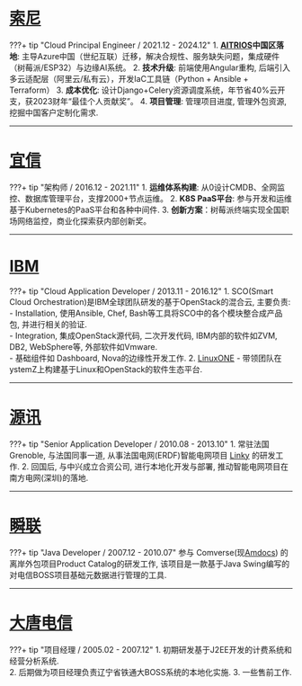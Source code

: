 <!-- ---
hide:
  - navigation
  - toc
--- -->

<!-- https://codecv.top/ -->

# [索尼](https://www.sony-semicon.com/cn/index.html)

???+ tip "Cloud Principal Engineer / 2021.12 - 2024.12"
    1. **[AITRIOS](https://www.aitrios.sony-semicon.com/)中国区落地**: 主导Azure中国（世纪互联）迁移，解决合规性、服务缺失问题，集成硬件（树莓派/ESP32）与边缘AI系统。
    2. **技术升级**: 前端使用Angular重构, 后端引入多云适配层（阿里云/私有云），开发IaC工具链（Python + Ansible + Terraform）
    3. **成本优化**: 设计Django+Celery资源调度系统，年节省40%云开支，获2023财年“最佳个人贡献奖”。
    4. **项目管理**: 管理项目进度, 管理外包资源, 挖掘中国客户定制化需求.    

---

# [宜信](https://www.creditease.com/)
???+ tip "架构师 / 2016.12 - 2021.11"
    1. **运维体系构建**: 从0设计CMDB、全网监控、数据库管理平台，支撑2000+节点运维。
    2. **K8S PaaS平台**: 参与开发和运维基于Kubernetes的PaaS平台和各种中间件.
    3. **创新方案**：树莓派终端实现全国职场网络监控，商业化探索获内部创新奖。

---

# [IBM](https://www.ibm.com/cn-zh)
???+ tip "Cloud Application Developer / 2013.11 - 2016.12"
    1. SCO(Smart Cloud Orchestration)是IBM全球团队研发的基于OpenStack的混合云, 主要负责:   
        - Installation, 使用Ansible, Chef, Bash等工具将SCO中的各个模块整合成产品包, 并进行相关的验证.   
        - Integration, 集成OpenStack源代码, 二次开发代码, IBM内部的软件如ZVM, DB2, WebSphere等, 外部软件如Vmware.   
        - 基础组件如 Dashboard, Nova的边缘性开发工作.
    2. [LinuxONE](https://www.ibm.com/cn-zh/linuxone) - 带领团队在ystemZ上构建基于Linux和OpenStack的软件生态平台.

---

# [源讯](https://atos.net/en/)
???+ tip "Senior Application Developer / 2010.08 - 2013.10"
    1. 常驻法国Grenoble, 与法国同事一道, 从事法国电网(ERDF)智能电网项目 [Linky](https://particulier.edf.fr/en/home/contract-and-consumption/meter/linky-meter.html) 的研发工作. 
    2. 回国后, 与中兴成立合资公司, 进行本地化开发与部署, 推动智能电网项目在南方电网(深圳)的落地.

---

# [瞬联](https://www.cienet.com/zh-hans)
???+ tip "Java Developer / 2007.12 - 2010.07"
    参与 Comverse(现[Amdocs]( https://www.amdocs.com/)) 的离岸外包项目Product Catalog的研发工作, 该项目是一款基于Java Swing编写的对电信BOSS项目基础元数据进行管理的工具.

---

# [大唐电信](https://www.datang.com/)
???+ tip "项目经理 / 2005.02 - 2007.12"
    1. 初期研发基于J2EE开发的计费系统和经营分析系统.   
    2. 后期做为项目经理负责辽宁省铁通大BOSS系统的本地化实施.
    3. 一些售前工作.